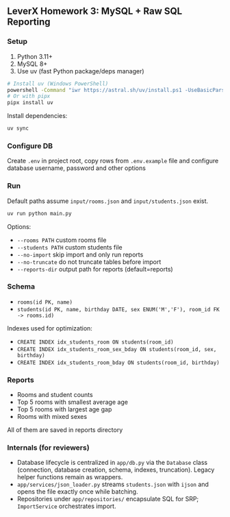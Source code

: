 ## LeverX Homework 3: MySQL + Raw SQL Reporting

### Setup
1. Python 3.11+
2. MySQL 8+
3. Use uv (fast Python package/deps manager)
```bash
# Install uv (Windows PowerShell)
powershell -Command "iwr https://astral.sh/uv/install.ps1 -UseBasicParsing | iex"
# Or with pipx
pipx install uv
```

Install dependencies:
```bash
uv sync
```

### Configure DB
Create `.env` in project root, copy rows from `.env.example` file and configure 
database username, password and other options

### Run
Default paths assume `input/rooms.json` and `input/students.json` exist.
```bash
uv run python main.py
```
Options:
- `--rooms PATH` custom rooms file
- `--students PATH` custom students file
- `--no-import` skip import and only run reports
- `--no-truncate` do not truncate tables before import
- `--reports-dir` output path for reports (default=reports)

### Schema
- `rooms(id PK, name)`
- `students(id PK, name, birthday DATE, sex ENUM('M','F'), room_id FK -> rooms.id)`

Indexes used for optimization:
- `CREATE INDEX idx_students_room ON students(room_id)`
- `CREATE INDEX idx_students_room_sex_bday ON students(room_id, sex, birthday)`
- `CREATE INDEX idx_students_room_bday ON students(room_id, birthday)`

### Reports
- Rooms and student counts
- Top 5 rooms with smallest average age
- Top 5 rooms with largest age gap
- Rooms with mixed sexes

All of them are saved in reports directory

### Internals (for reviewers)
- Database lifecycle is centralized in `app/db.py` via the `Database` class (connection, database creation, schema, indexes, truncation). Legacy helper functions remain as wrappers.
- `app/services/json_loader.py` streams `students.json` with `ijson` and opens the file exactly once while batching.
- Repositories under `app/repositories/` encapsulate SQL for SRP; `ImportService` orchestrates import.
